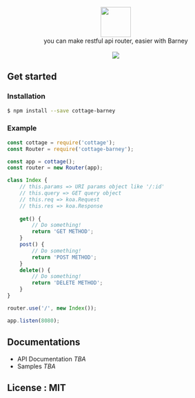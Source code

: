 <p align="center">
    <img height="70" src="https://cloud.githubusercontent.com/assets/14465407/26382772/b991861e-4069-11e7-99fe-bb90e885b5b7.png"/><br>
    <span style>you can make restful api router, easier with Barney</span><br><br>
    <a href="https://github.com/h4wldev/cardly/blob/master/LICENSE"><img src="https://img.shields.io/github/license/mashape/apistatus.svg?style=flat-square"></a>
</p>

## Get started
### Installation
```bash
$ npm install --save cottage-barney
```

### Example
```js
const cottage = require('cottage');
const Router = require('cottage-barney');

const app = cottage();
const router = new Router(app);

class Index {
    // this.params => URI params object like '/:id'
    // this.query => GET query object
    // this.req => koa.Request
    // this.res => koa.Response
    
    get() {
        // Do something!
        return 'GET METHOD';
    }
    post() {
        // Do something!
        return 'POST METHOD';
    }
    delete() {
        // Do something!
        return 'DELETE METHOD';
    }
}

router.use('/', new Index());

app.listen(8080);
```

## Documentations
- API Documentation *TBA*
- Samples *TBA*

## License : MIT
